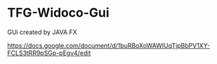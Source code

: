 # TFG-Widoco-Gui

GUi created by JAVA FX

https://docs.google.com/document/d/1buRBoXoWAWIUqTjpBbPV1XY-FCLS3tRR9pSGp-pEgv4/edit